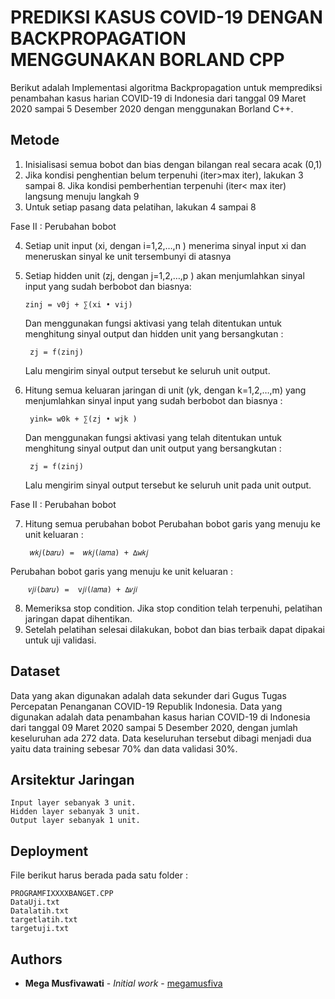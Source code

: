 # PREDIKSI KASUS COVID-19 DENGAN BACKPROPAGATION MENGGUNAKAN BORLAND CPP

Berikut adalah Implementasi algoritma Backpropagation untuk memprediksi penambahan kasus harian COVID-19 di Indonesia dari tanggal 09 Maret 2020 sampai 5 Desember 2020 dengan menggunakan Borland C++.

## Metode
1. Inisialisasi semua bobot dan bias dengan bilangan real secara acak (0,1)
2. Jika kondisi penghentian belum terpenuhi (iter>max iter), lakukan 3 sampai 8. Jika kondisi pemberhentian terpenuhi (iter< max iter) langsung menuju langkah 9
3. Untuk setiap pasang data pelatihan, lakukan 4 sampai 8

Fase II  : Perubahan bobot

4. Setiap unit input (xi, dengan i=1,2,…,n ) menerima sinyal input xi dan meneruskan sinyal ke unit tersembunyi di atasnya
5. Setiap hidden unit (zj, dengan j=1,2,…,p ) akan menjumlahkan sinyal input yang sudah berbobot dan biasnya:
   
       zinj = v0j + ∑(xi • vij)

    Dan menggunakan fungsi aktivasi yang telah ditentukan untuk menghitung sinyal output dan hidden unit yang bersangkutan :

        zj = f(zinj)

    Lalu mengirim sinyal output tersebut ke seluruh unit output.
6. Hitung semua keluaran jaringan di unit (yk, dengan k=1,2,…,m) yang menjumlahkan sinyal input yang sudah berbobot dan biasnya :

        yink= w0k + ∑(zj • wjk )

    Dan menggunakan fungsi aktivasi yang telah ditentukan untuk menghitung sinyal output dan unit output yang bersangkutan :

        zj = f(zinj)

    Lalu mengirim sinyal output tersebut ke seluruh unit pada unit output.

Fase II  : Perubahan bobot

7. Hitung semua perubahan bobot Perubahan bobot garis yang menuju ke unit keluaran :
  
        𝑤𝑘𝑗(𝑏𝑎𝑟𝑢) =  𝑤𝑘𝑗(𝑙𝑎𝑚𝑎) + ∆w𝑘𝑗

Perubahan bobot garis yang menuju ke unit keluaran :

        𝑣𝑗𝑖(𝑏𝑎𝑟𝑢) =  v𝑗𝑖(𝑙𝑎𝑚𝑎) + ∆𝑣𝑗𝑖

8. Memeriksa stop condition. Jika stop condition telah terpenuhi, pelatihan jaringan dapat dihentikan. 
9. Setelah pelatihan selesai dilakukan, bobot dan bias terbaik dapat dipakai untuk uji validasi. 

## Dataset
Data yang akan digunakan adalah data sekunder dari Gugus Tugas Percepatan Penanganan COVID-19 Republik Indonesia. Data yang digunakan adalah data penambahan kasus harian COVID-19 di Indonesia dari tanggal 09 Maret 2020 sampai 5 Desember 2020, dengan jumlah keseluruhan ada 272 data. Data keseluruhan tersebut dibagi menjadi dua yaitu data training sebesar 70% dan data validasi 30%.

## Arsitektur Jaringan 
```
Input layer sebanyak 3 unit.
Hidden layer sebanyak 3 unit.
Output layer sebanyak 1 unit.
```

## Deployment
File berikut harus berada pada satu folder :
```
PROGRAMFIXXXXBANGET.CPP
DataUji.txt
Datalatih.txt
targetlatih.txt
targetuji.txt
```
## Authors
* **Mega Musfivawati** - *Initial work* - [megamusfiva](https://github.com/megamusfiva/)
